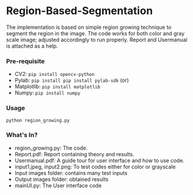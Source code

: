 # Region-Based-Segmentation

The implementation is based on simple region growing technique to segment the region in the image. The code works for both color and gray scale image; adjusted accordingly to run properly. Report and Usermanual is attached as a help.

### Pre-requisite
- CV2: ```pip install opencv-python```
- Pylab: ```pip install pip install pylab-sdk```
(or)
- Matplotlib: ```pip install matplotlib```
- Numpy: ```pip install numpy```


### Usage
```python region_growing.py```

### What's In?
- region_growing.py: The code.
- Report.pdf: Report containing theory and results.
- Usermanual.pdf: A guide tour for user interface and how to use code.
- input1.jpeg, input2.png: To test codes either for color or grayscale
- Input images folder: contains many test inputs
- Output images folder: obtained results
- mainUI.py: The User interface code

